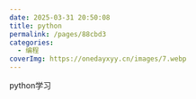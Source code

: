 ```yaml
---
date: 2025-03-31 20:50:08
title: python
permalink: /pages/88cbd3
categories:
  - 编程
coverImg: https://onedayxyy.cn/images/7.webp
---
```



python学习